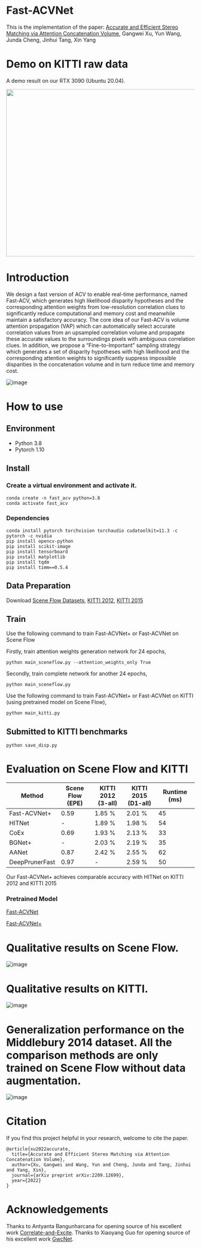# Fast-ACVNet
This is the implementation of the paper: [Accurate and Efficient Stereo Matching via Attention Concatenation Volume](https://arxiv.org/pdf/2209.12699.pdf), Gangwei Xu, Yun Wang, Junda Cheng, Jinhui Tang, Xin Yang

# Demo on KITTI raw data

A demo result on our RTX 3090 (Ubuntu 20.04).

<p align="center">
  <img width="844" height="446" src="./demo/kittiraw_demo.gif" data-zoomable>
</p>

# Introduction

We design a fast version of ACV to enable real-time performance, named Fast-ACV,  which generates high likelihood disparity hypotheses and the  corresponding attention weights from low-resolution correlation clues to significantly reduce computational and memory cost and meanwhile maintain a satisfactory accuracy. The core idea of our Fast-ACV is volume attention propagation (VAP) which can automatically select accurate correlation values from an upsampled correlation volume and propagate these accurate values to the surroundings pixels with ambiguous correlation clues. In addition, we propose a “Fine-to-Important” sampling strategy which generates a set of disparity hypotheses with high likelihood and the corresponding attention weights to significantly suppress impossible disparities in the concatenation volume and in turn reduce time and memory cost.

![image](https://github.com/gangweiX/Fast-ACVNet/blob/main/imgs/Fast-ACV.png)

# How to use

## Environment
* Python 3.8
* Pytorch 1.10

## Install

### Create a virtual environment and activate it.

```
conda create -n fast_acv python=3.8
conda activate fast_acv
```
### Dependencies

```
conda install pytorch torchvision torchaudio cudatoolkit=11.3 -c pytorch -c nvidia
pip install opencv-python
pip install scikit-image
pip install tensorboard
pip install matplotlib 
pip install tqdm
pip install timm==0.5.4
```

## Data Preparation
Download [Scene Flow Datasets](https://lmb.informatik.uni-freiburg.de/resources/datasets/SceneFlowDatasets.en.html), [KITTI 2012](http://www.cvlibs.net/datasets/kitti/eval_stereo_flow.php?benchmark=stereo), [KITTI 2015](http://www.cvlibs.net/datasets/kitti/eval_scene_flow.php?benchmark=stereo)

## Train
Use the following command to train Fast-ACVNet+ or Fast-ACVNet on Scene Flow

Firstly, train attention weights generation network for 24 epochs,
```
python main_sceneflow.py --attention_weights_only True
```
Secondly, train complete network for another 24 epochs,
```
python main_sceneflow.py
```
Use the following command to train Fast-ACVNet+ or Fast-ACVNet on KITTI (using pretrained model on Scene Flow),
```
python main_kitti.py
```

## Submitted to KITTI benchmarks
```
python save_disp.py
```

# Evaluation on Scene Flow and KITTI

| Method | Scene Flow <br> (EPE) | KITTI 2012 <br> (3-all) | KITTI 2015 <br> (D1-all) | Runtime (ms) |
|---|---|---|---|---|
| Fast-ACVNet+ | 0.59 | 1.85 % | 2.01 % | 45 |
| HITNet | - | 1.89 % |1.98 % | 54 |
| CoEx | 0.69 | 1.93 % | 2.13 % | 33 |
| BGNet+ |  - | 2.03 % | 2.19 % | 35 |
| AANet |  0.87 | 2.42 % | 2.55 % | 62 |
| DeepPrunerFast | 0.97 | - | 2.59 % | 50 |

Our Fast-ACVNet+ achieves comparable accuracy with HITNet on KITTI 2012 and KITTI 2015

### Pretrained Model

[Fast-ACVNet](https://drive.google.com/drive/folders/1vLt_9W3F2K-MciV8Pmv8iRpU24lkMXGo?usp=share_link)

[Fast-ACVNet+](https://drive.google.com/drive/folders/1lcyzoKlkYoDL3tiPGCR6nob9WsusaTI8?usp=share_link)

# Qualitative results on Scene Flow.

![image](https://github.com/gangweiX/Fast-ACVNet/blob/main/imgs/sceneflow.png)

# Qualitative results on KITTI.

![image](https://github.com/gangweiX/Fast-ACVNet/blob/main/imgs/kitti.png)

# Generalization performance on the Middlebury 2014 dataset. All the comparison methods are only trained on Scene Flow without data augmentation.

![image](https://github.com/gangweiX/Fast-ACVNet/blob/main/imgs/middlebury.png)

# Citation

If you find this project helpful in your research, welcome to cite the paper.

```
@article{xu2022accurate,
  title={Accurate and Efficient Stereo Matching via Attention Concatenation Volume},
  author={Xu, Gangwei and Wang, Yun and Cheng, Junda and Tang, Jinhui and Yang, Xin},
  journal={arXiv preprint arXiv:2209.12699},
  year={2022}
}

```

# Acknowledgements

Thanks to Antyanta Bangunharcana for opening source of his excellent work [Correlate-and-Excite](https://github.com/antabangun/coex). Thanks to Xiaoyang Guo for opening source of his excellent work [GwcNet](https://github.com/xy-guo/GwcNet).

